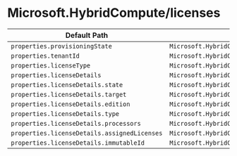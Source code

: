 # Microsoft.HybridCompute/licenses

| Default Path | Alias |
|---|---|
| `properties.provisioningState` | `Microsoft.HybridCompute/licenses/provisioningState` |
| `properties.tenantId` | `Microsoft.HybridCompute/licenses/tenantId` |
| `properties.licenseType` | `Microsoft.HybridCompute/licenses/licenseType` |
| `properties.licenseDetails` | `Microsoft.HybridCompute/licenses/licenseDetails` |
| `properties.licenseDetails.state` | `Microsoft.HybridCompute/licenses/licenseDetails.state` |
| `properties.licenseDetails.target` | `Microsoft.HybridCompute/licenses/licenseDetails.target` |
| `properties.licenseDetails.edition` | `Microsoft.HybridCompute/licenses/licenseDetails.edition` |
| `properties.licenseDetails.type` | `Microsoft.HybridCompute/licenses/licenseDetails.type` |
| `properties.licenseDetails.processors` | `Microsoft.HybridCompute/licenses/licenseDetails.processors` |
| `properties.licenseDetails.assignedLicenses` | `Microsoft.HybridCompute/licenses/licenseDetails.assignedLicenses` |
| `properties.licenseDetails.immutableId` | `Microsoft.HybridCompute/licenses/licenseDetails.immutableId` |

